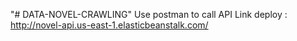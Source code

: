 "# DATA-NOVEL-CRAWLING" 
Use postman to call API
Link deploy : http://novel-api.us-east-1.elasticbeanstalk.com/ 
